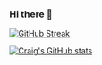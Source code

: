 ### Hi there 👋

<!--
**cdshepherd/cdshepherd** is a ✨ _special_ ✨ repository because its `README.md` (this file) appears on your GitHub profile.

Here are some ideas to get you started:

- 🔭 I’m currently working on ...
- 🌱 I’m currently learning ...
- 👯 I’m looking to collaborate on ...
- 🤔 I’m looking for help with ...
- 💬 Ask me about ...
- 📫 How to reach me: ...
- 😄 Pronouns: ...
- ⚡ Fun fact: ...
-->

[![GitHub Streak](https://github-readme-streak-stats.herokuapp.com?user=cdshepherd&theme=default&date_format=j%20M%5B%20Y%5D)](https://git.io/streak-stats)

[![Craig's GitHub stats](https://github-readme-stats.vercel.app/api?username=cdshepherd&count_private=true&show_icons=true&theme=default)](https://github.com/anuraghazra/github-readme-stats)

<!-- [![Top Langs](https://github-readme-stats.vercel.app/api/top-langs/?username=cdshepherd&langs_count=8)](https://github.com/anuraghazra/github-readme-stats) -->


